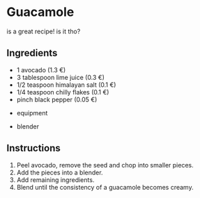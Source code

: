 
# Guacamole
is a great recipe!
is it tho?

## Ingredients
* 1 avocado (1.3 €)
* 3 tablespoon lime juice (0.3 €)
* 1/2 teaspoon himalayan salt (0.1 €)
* 1/4 teaspoon chilly flakes (0.1 €)
* pinch black pepper (0.05 €)

- equipment
* blender

## Instructions
1. Peel avocado, remove the seed and chop into smaller pieces.
2. Add the pieces into a blender.
3. Add remaining ingredients.
4. Blend until the consistency of a guacamole becomes creamy.

